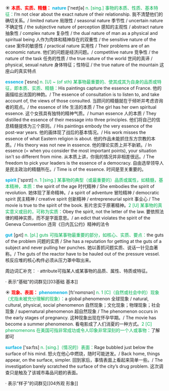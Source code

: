 ☀ <font color="red">**本质、实质、精髓：**</font>
<font color="sky blue">**nature**</font> ['neɪtʃə] 
<font color="#00b050">n. [sing.] 事物的本质、性质、基本特征：</font>I’m not clear about the exact nature of their relationship. 我不清楚他们的确切关系。/ limited nature 局限性 / seasonal nature 季节性 / uncertain nature 不确定性 / the subjective nature of perception 感知的主观性 / abstract nature 抽象性 / complex nature 复杂性 / the dual nature of man as a physical and spiritual being 人作为肉体和精神存在的双重性 / the sensitive nature of the case 案件的敏感性 / practical nature 实用性 / Their problems are of an economic nature. 他们的问题是经济问题。/ competitive nature 竞争性 / the nature of the task 任务的性质 / the true nature of the world 世间的真谛 / physical, sexual nature 身体特征；性特征 / the true nature of the mountain 这座山的真实特点
           
<font color="sky blue">**essence**</font> [ˈesns]
<font color="#00b050">n. [U] ~ (of sth) 某事物最重要的、使其成其为自身的品质或特征，即本质、实质、精髓：</font>His paintings capture the essence of France. 他的画描绘出法国的神韵。/ The essence of consultation is to listen to, and take account of, the views of those consulted. 当顾问的精髓就在于倾听并考虑咨询者的观点。/ the essence of life 生活的本质 / The girl has her own spiritual essence. 这个女孩具有独特的精神气质。/ human essence 人的本质 / They distilled the essence of their message into three principles. 他们将自己的信息精髓提炼为三个原则。/ His paintings embody the very essence of the post-war years. 他的画体现了战后的基本情况。/ His work misses the essence of what Eastern religion is about. 他的作品未能抓住东方宗教的本质。/ His theory was not new in essence. 他的理论实质上并不新颖。/ In essence (= when you consider the most important points), your situation isn't so different from mine. 从本质上讲，你我的情况并非相差很远。/ The freedom to pick your leaders is the essence of a democracy. 自由选举领导人是民主政治的精髓所在。/ Time is of the essence. 时间是至关重要的。

<font color="sky blue">**spirit**</font> ['spɪrɪt] 
<font color="#00b050">n. 1 [sing.] 某事物的典型（或最重要的）品质或属性，如精髓，基本精神，本质：</font>the spirit of the age 时代精神 / She embodies the spirit of revolution. 她体现了革命精神。/ a spirit of adventure 冒险精神 / democratic spirit 民主精神 / creative spirit 创新精神 / entrepreneurial spirit 事业心 / The movie is true to the spirit of the book. 影片忠实于原著精神。<font color="#00b050">2 [U] 某事物的真实意义或目的，可称为实质：</font>Obey the spirit, not the letter of the law. 要依照法律的精神实质，而不是字面意思。/ an edict that violates the spirit of the Geneva Convention 违背《日内瓦公约》精神的法令 

<font color="sky blue">**gut**</font> [gʌt]
<font color="#00b050">n. [pl.] guts 可指某事物最重要的部分，如核心、实质、要点：</font>the guts of the problem 问题的实质 / She has a reputation for getting at the guts of a subject and never pulling her punches. 她以善抓问题实质、说话一针见血著称。/ The guts of the reactor have to be hauled out of the pressure vessel. 核反应堆的核心构件必须从压力罩中取出来。

周边词汇补充：
· attribute可指某人或某事物的品质、属性、特质或特征。

· 表示“基础”的词群见[[03基础 基本]]

☀ <font color="red">**现象、表面：**</font>
<font color="sky blue">**phenomenon**</font> [fɪ'nɒmɪnən] 
<font color="#00b050">n. 1 [C]（自然或社会中的）现象（尤指未被充分理解的现象）：</font>a global phenomenon 全球现象 / natural, cultural, physical, social phenomenon 自然现象；文化现象；物理现象；社会现象 / supernatural phenomenon 超自然现象 / The phenomenon occurs in the early stages of pregnancy. 这种现象出现在怀孕早期。/ The movie has become a summer phenomenon. 看电影成了人们消夏的一种方式。<font color="#00b050">2 [C] phenomenons 在美国可指非常成功或令人印象非常深刻的一个人或事物：</font>了解即可

<font color="sky blue">**surface**</font> ['sə:fɪs] 
<font color="#00b050">n. [sing.]（情况的）表面：</font>Rage bubbled just below the surface of his mind. 怒火在他心中燃烧，随时可能迸发。/ Back home, things appear, on the surface, simpler. 回到家后，事情表面上看起来简单一些。/ The investigation barely scratched the surface of the city’s drug problem. 这次调查只是触及了该城市毒品问题的表面。

· 表示“样子”的词群见[[04外观 形象]]
